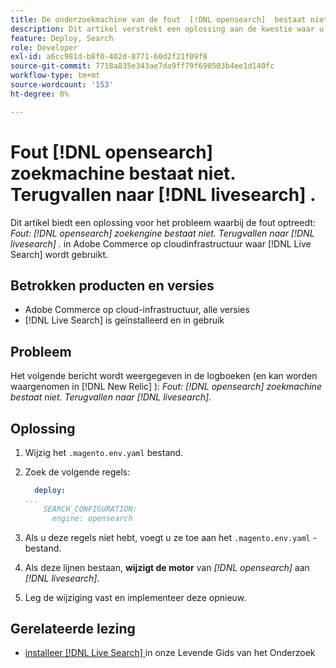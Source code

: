 ```yaml
---
title: De onderzoekmachine van de fout  [!DNL opensearch]  bestaat niet. Bezig met terugvallen naar  [!DNL livesearch] .
description: Dit artikel verstrekt een oplossing aan de kwestie waar u de fout ziet, ` fout -  [!DNL opensearch]  onderzoeksmotor bestaat niet. Terugvallen naar  [!DNL livesearch].`, in Adobe Commerce op wolkeninfrastructuur.
feature: Deploy, Search
role: Developer
exl-id: a6cc981d-b8f0-402d-8771-60d2f21f09f8
source-git-commit: 7718a835e343ae7da9ff79f690503b4ee1d140fc
workflow-type: tm+mt
source-wordcount: '153'
ht-degree: 0%

---
```


# Fout [!DNL opensearch] zoekmachine bestaat niet. Terugvallen naar [!DNL livesearch] .

Dit artikel biedt een oplossing voor het probleem waarbij de fout optreedt: *Fout: [!DNL opensearch] zoekengine bestaat niet. Terugvallen naar [!DNL livesearch] .* in Adobe Commerce op cloudinfrastructuur waar [!DNL Live Search] wordt gebruikt.

## Betrokken producten en versies

* Adobe Commerce op cloud-infrastructuur, alle versies
* [!DNL Live Search] is geïnstalleerd en in gebruik

## Probleem

Het volgende bericht wordt weergegeven in de logboeken (en kan worden waargenomen in [!DNL New Relic] ):
*Fout: [!DNL opensearch] zoekmachine bestaat niet. Terugvallen naar [!DNL livesearch].*

## Oplossing

1. Wijzig het `.magento.env.yaml` bestand.
1. Zoek de volgende regels:

   ```yaml
     deploy:
   ...
       SEARCH_CONFIGURATION:
         engine: opensearch
   ```

1. Als u deze regels niet hebt, voegt u ze toe aan het `.magento.env.yaml` -bestand.
1. Als deze lijnen bestaan, **wijzigt de motor** van *[!DNL opensearch]* aan *[!DNL livesearch]*.
1. Leg de wijziging vast en implementeer deze opnieuw.

## Gerelateerde lezing

* [ installeer  [!DNL Live Search] ](https://experienceleague.adobe.com/docs/commerce-merchant-services/live-search/onboard/install.html) in onze Levende Gids van het Onderzoek
